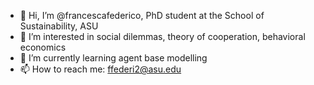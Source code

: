 - 👋 Hi, I’m @francescafederico, PhD student at the School of Sustainability, ASU
- 👀 I’m interested in social dilemmas, theory of cooperation, behavioral economics
- 🌱 I’m currently learning agent base modelling
- 📫 How to reach me: ffederi2@asu.edu

<!---
francescafederico/francescafederico is a ✨ special ✨ repository because its `README.md` (this file) appears on your GitHub profile.
You can click the Preview link to take a look at your changes.
--->
